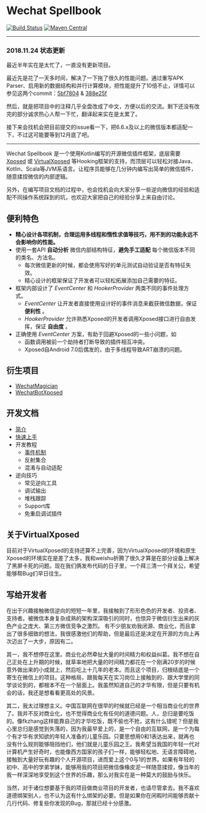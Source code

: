 # Wechat Spellbook

[![Build Status](https://travis-ci.org/Gh0u1L5/WechatSpellbook.svg?branch=master)](https://travis-ci.org/Gh0u1L5/WechatSpellbook) [![Maven Central](https://maven-badges.herokuapp.com/maven-central/com.github.gh0u1l5/wechat-spellbook/badge.svg)](https://maven-badges.herokuapp.com/maven-central/com.github.gh0u1l5/wechat-spellbook)

---

### 2018.11.24 状态更新

最近半年实在是太忙了，一直没有更新项目。

最近先是花了一天多时间，解决了一下拖了很久的性能问题。通过重写APK Parser、启用新的数据结构和并行计算模块，把性能提升了10倍不止，详情可以参见这两个commit：[5bf7804](../../commit/5bf7804664606dd6280d5a0dc6e33f3a9ffbb5a6) & [388e25f](../../commit/388e25f904e73633f6639ae1b9e1aa1d959607cb)

然后，就是把项目中的注释几乎全盘改成了中文，方便以后的交流。剩下还没有改完的部分诚求热心人帮一下忙，翻译起来实在是太累了。

接下来会找机会把目前提交的issue看一下，把6.6.x及以上的微信版本都适配一下，不过这可能要等到12月底了吧。

---

Wechat Spellbook 是一个使用Kotlin编写的开源微信插件框架，底层需要 [Xposed](https://forum.xda-developers.com/xposed) 或 [VirtualXposed](https://github.com/android-hacker/VirtualXposed) 等Hooking框架的支持，而顶层可以轻松对接Java、Kotlin、Scala等JVM系语言。让程序员能够在几分钟内编写出简单的微信插件，随意揉捏微信的内部逻辑。

另外，在编写项目文档的过程中，也会找机会向大家分享一些逆向微信的经验和适配不同操作系统踩到的坑，也欢迎大家把自己的经验分享上来自由讨论。

## 便利特色

* __精心设计各项机制，合理运用多线程和惰性求值等技巧，用不到的功能永远不会影响你的性能。__
* 使用一套API __自动分析__ 微信内部结构特征，__避免手工适配__ 每个微信版本不同的类名、方法名。
  - 每次微信更新的时候，都会使用写好的单元测试自动验证是否有特征失效。
  - 精心设计的框架保证了开发者可以轻松拓展添加自己需要的特征。
* 框架内部设计了 _EventCenter_ 和 _HookerProvider_ 两类不同的事件处理方式。
  - _EventCenter_ 让开发者直接使用设计好的事件消息来截获微信数据，保证 __便利性__ 。
  - _HookerProvider_ 允许熟悉Xposed的开发者调用Xposed接口进行自由发挥，保证 __自由度__ 。
* 正确使用 _EventCenter_ 方案，有助于回避Xposed的一些小问题，如
  - 函数调用被前一个劫持者打断导致的插件相互冲突。
  - Xposed自Android 7.0后偶发的，由于多线程导致ART崩溃的问题。

## 衍生项目
* [WechatMagician](https://github.com/Gh0u1L5/WechatMagician)
* [WechatBotXposed](https://github.com/Blankeer/WechatBotXposed)

## 开发文档
* [简介](https://github.com/Gh0u1L5/WechatSpellbook/wiki/Home)
* [快速上手](https://github.com/Gh0u1L5/WechatSpellbook/wiki/快速上手)
* 开发教程
  - [事件机制](https://github.com/Gh0u1L5/WechatSpellbook/wiki/事件机制)
  - 反射集合
  - 混淆与自动适配
* 逆向技巧
  - 常见逆向工具
  - 调试输出
  - 堆栈跟踪
  - Support库
  - 免重启调试插件
  

## 关于VirtualXposed

目前对于VirtualXposed的支持还算不上完善，因为VirtualXposed的环境和原生Xposed的环境实在是差了太多，我和weishu折腾了很久才算是在部分设备上解决了黑屏卡死的问题。现在我们俩发布代码的日子里，一个拜三清一个拜关公，希望能够帮Bug们早日往生。

## 写给开发者

在出于兴趣接触微信逆向的短短一年里，我接触到了形形色色的开发者、投资者、支持者。被微信本身复杂成熟的架构深深吸引的同时，也惊异于微信衍生出来的灰色产业之庞大、第三方微信竞争之激烈。
有不少朋友劝我闭源、商业化，而且拿出了很多细致的想法，我很感激他们的帮助，但是最后还是决定在开源的方向上再次迈出了一大步，原因有二。

其一，我不想停在这里。商业化必然牵扯大量的时间精力和权益纠葛。我不想在自己正处在上升期的时候，就草率地把大量的时间精力都花在一个刚满20岁的时候意外做出来的小成就上，然后吃上十几年的老本。而且这个项目，归根结底是一个寄生在微信上的项目。这种格局，跟我每天在实习岗位上接触到的、跟大学里的同学谈论到的，都根本不在一个层面上。我虽然知道自己的才华有限，但是只要有机会的话，我还是想看看更高处的风景。

其二，我太过理想主义。中国互联网在很早的时候就已经是一个相当商业化的世界了。我并不反对商业化，也不觉得商业化有任何的道德问题。人，总归是要吃饭的。像fkzhang这样能靠自己的才华吃饭，既不偷也不抢，这有什么错呢？但是我心里总归是感觉到失落的，因为我最早爱上的，是一个自由的互联网，是一个为每个有才华有求知欲的年轻人准备的儿童乐园。只要思想用0和1表达出来，就再也没有什么规则能够阻挡他们，他们就是儿童乐园之王。我希望当我国的年轻一代对计算机产生好奇时，也能像西方国家的孩子们一样，能够轻松地、无语言障碍地，接触到大量好玩有趣的个人开源项目，进而爱上这个0与1的世界。如果有年轻的初中、高中的学弟学妹，能够用我的项目把微信像橡皮泥一样随意揉捏，像当年的我一样深深地享受到这个世界的乐趣，那么对我实在是一种莫大的鼓励与快乐。

当然，对于诸位想要基于我的项目做商业项目的开发者，也请尽管拿去。我不喜欢道德绑架别人，也不认为这有什么绑架的必要。但是如果你在闲暇时间能够贡献十几行代码、修复些你发现的Bug，那就已经十分感激。
